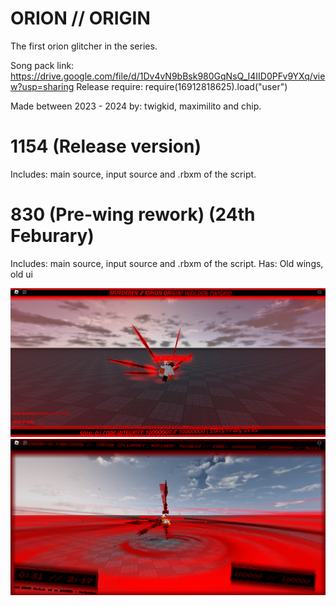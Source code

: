 # ORION // ORIGIN
The first orion glitcher in the series.



Song pack link: https://drive.google.com/file/d/1Dv4vN9bBsk980GqNsQ_I4IID0PFv9YXq/view?usp=sharing
Release require: require(16912818625).load("user")

Made between
2023 - 2024
by: twigkid, maximilito and chip.

# 1154 (Release version)
Includes: main source, input source and .rbxm of the script.
# 830 (Pre-wing rework) (24th Feburary)
Includes: main source, input source and .rbxm of the script.
Has: Old wings, old ui

![Picture of "MURDEREN" (Version 1154)](RobloxScreenShot20241018_183553645.png)
![Picture of "404-FORBIDDEN" (Version 830)](RobloxScreenShot20240607_170233809.png)
